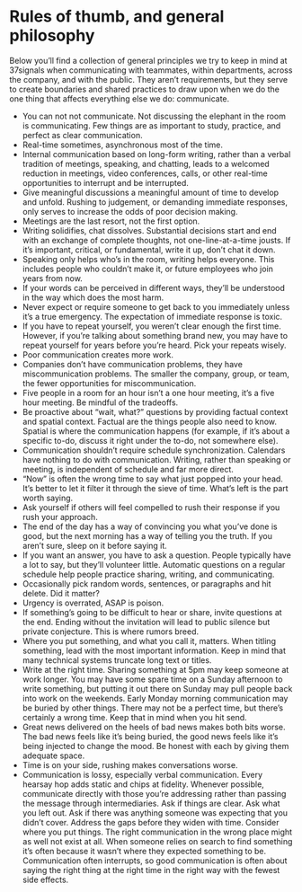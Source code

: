 # Rules of thumb, and general philosophy

Below you’ll find a collection of general principles we try to keep in mind at 37signals when communicating with teammates, within departments, across the company, and with the public. They aren’t requirements, but they serve to create boundaries and shared practices to draw upon when we do the one thing that affects everything else we do: communicate.

- You can not not communicate. Not discussing the elephant in the room is communicating. Few things are as important to study, practice, and perfect as clear communication.
- Real-time sometimes, asynchronous most of the time.
- Internal communication based on long-form writing, rather than a verbal tradition of meetings, speaking, and chatting, leads to a welcomed reduction in meetings, video conferences, calls, or other real-time opportunities to interrupt and be interrupted.
- Give meaningful discussions a meaningful amount of time to develop and unfold. Rushing to judgement, or demanding immediate responses, only serves to increase the odds of poor decision making.
- Meetings are the last resort, not the first option.
- Writing solidifies, chat dissolves. Substantial decisions start and end with an exchange of complete thoughts, not one-line-at-a-time jousts. If it’s important, critical, or fundamental, write it up, don’t chat it down.
- Speaking only helps who’s in the room, writing helps everyone. This includes people who couldn’t make it, or future employees who join years from now.
- If your words can be perceived in different ways, they’ll be understood in the way which does the most harm.
- Never expect or require someone to get back to you immediately unless it’s a true emergency. The expectation of immediate response is toxic.
- If you have to repeat yourself, you weren’t clear enough the first time. However, if you’re talking about something brand new, you may have to repeat yourself for years before you’re heard. Pick your repeats wisely.
- Poor communication creates more work.
- Companies don’t have communication problems, they have miscommunication problems. The smaller the company, group, or team, the fewer opportunities for miscommunication.
- Five people in a room for an hour isn’t a one hour meeting, it’s a five hour meeting. Be mindful of the tradeoffs.
- Be proactive about “wait, what?” questions by providing factual context and spatial context. Factual are the things people also need to know. Spatial is where the communication happens (for example, if it’s about a specific to-do, discuss it right under the to-do, not somewhere else).
- Communication shouldn’t require schedule synchronization. Calendars have nothing to do with communication. Writing, rather than speaking or meeting, is independent of schedule and far more direct.
- “Now” is often the wrong time to say what just popped into your head. It’s better to let it filter it through the sieve of time. What’s left is the part worth saying.
- Ask yourself if others will feel compelled to rush their response if you rush your approach.
- The end of the day has a way of convincing you what you’ve done is good, but the next morning has a way of telling you the truth. If you aren’t sure, sleep on it before saying it.
- If you want an answer, you have to ask a question. People typically have a lot to say, but they’ll volunteer little. Automatic questions on a regular schedule help people practice sharing, writing, and communicating.
- Occasionally pick random words, sentences, or paragraphs and hit delete. Did it matter?
- Urgency is overrated, ASAP is poison.
- If something’s going to be difficult to hear or share, invite questions at the end. Ending without the invitation will lead to public silence but private conjecture. This is where rumors breed.
- Where you put something, and what you call it, matters. When titling something, lead with the most important information. Keep in mind that many technical systems truncate long text or titles.
- Write at the right time. Sharing something at 5pm may keep someone at work longer. You may have some spare time on a Sunday afternoon to write something, but putting it out there on Sunday may pull people back into work on the weekends. Early Monday morning communication may be buried by other things. There may not be a perfect time, but there’s certainly a wrong time. Keep that in mind when you hit send.
- Great news delivered on the heels of bad news makes both bits worse. The bad news feels like it’s being buried, the good news feels like it’s being injected to change the mood. Be honest with each by giving them adequate space.
- Time is on your side, rushing makes conversations worse.
- Communication is lossy, especially verbal communication. Every hearsay hop adds static and chips at fidelity. Whenever possible, communicate directly with those you’re addressing rather than passing the message through intermediaries.
Ask if things are clear. Ask what you left out. Ask if there was anything someone was expecting that you didn’t cover. Address the gaps before they widen with time.
Consider where you put things. The right communication in the wrong place might as well not exist at all. When someone relies on search to find something it’s often because it wasn’t where they expected something to be.
Communication often interrupts, so good communication is often about saying the right thing at the right time in the right way with the fewest side effects.
